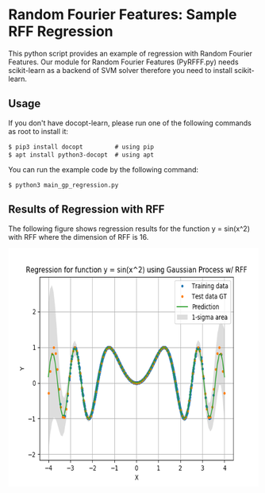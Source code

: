 Random Fourier Features: Sample RFF Regression
====

This python script provides an example of regression with Random Fourier Features.
Our module for Random Fourier Features (PyRFFF.py) needs scikit-learn as a backend of SVM solver therefore you need to install scikit-learn.


## Usage

If you don't have docopt-learn, please run one of the following commands as root to install it:

```console
$ pip3 install docopt         # using pip
$ apt install python3-docopt  # using apt
```

You can run the example code by the following command:

```console
$ python3 main_gp_regression.py
```

## Results of Regression with RFF

The following figure shows regression results for the function y = sin(x^2) with RFF where the dimension of RFF is 16.

<div align="center">
  <img src="./figure_gp_regression.png" width="600" height="480" alt="Regression results for function y = sin(x^2) using Gaussian process w/ RFF" />
</div>

